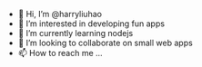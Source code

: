 - 👋 Hi, I’m @harryliuhao
- 👀 I’m interested in developing fun apps
- 🌱 I’m currently learning nodejs
- 💞️ I’m looking to collaborate on small web apps
- 📫 How to reach me ...

<!---
harryliuhao/harryliuhao is a ✨ special ✨ repository because its `README.md` (this file) appears on your GitHub profile.
You can click the Preview link to take a look at your changes.
--->
